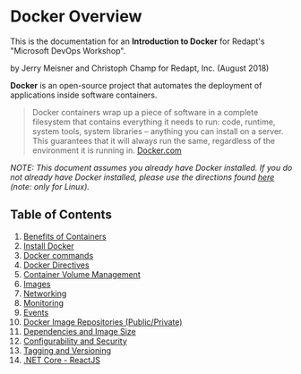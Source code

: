 # Docker Overview

This is the documentation for an **Introduction to Docker** for Redapt's "Microsoft DevOps Workshop".

by Jerry Meisner and Christoph Champ for Redapt, Inc. (August 2018)

**Docker** is an open-source project that automates the deployment of applications inside software containers.
> Docker containers wrap up a piece of software in a complete filesystem that contains everything it needs to run: code, runtime, system tools, system libraries – anything you can install on a server. This guarantees that it will always run the same, regardless of the environment it is running in. [Docker.com](https://www.docker.com/what-docker)

*NOTE: This document assumes you already have Docker installed. If you do not already have Docker installed, please use the directions found [here](02_install_docker.md) (note: only for Linux).*

## Table of Contents

1. [Benefits of Containers](01_benefits_of_containers.md)
2. [Install Docker](02_install_docker.md)
3. [Docker commands](03_docker_commands.md)
4. [Docker Directives](04_docker_directives.md)
5. [Container Volume Management](05_container_volume_management.md)
6. [Images](06_images.md)
7. [Networking](07_networking.md)
8. [Monitoring](08_monitoring.md)
9. [Events](09_events.md)
10. [Docker Image Repositories (Public/Private)](10_docker_image_repositories.md)
11. [Dependencies and Image Size](11_dependencies_and_image_size.md)
12. [Configurability and Security](12_configurability_and_security.md)
13. [Tagging and Versioning](13_tagging_versioning.md)
14. [.NET Core - ReactJS](14_netcore_react.md)